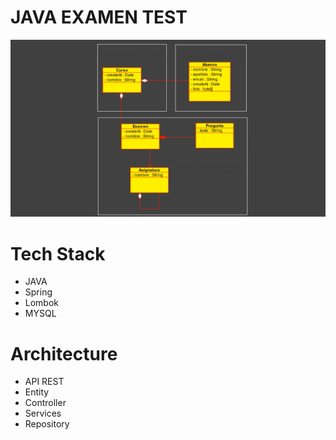 # JAVA EXAMEN TEST
![This is a alt text.](/screenshot/proyecto.png "This is a sample image.")

# Tech Stack
* JAVA
* Spring
* Lombok
* MYSQL

# Architecture
* API REST
* Entity
* Controller
* Services
* Repository
